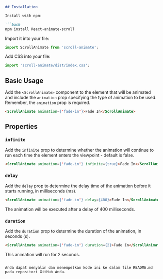 
```markdown
## Installation

Install with npm:

```bash
npm install React-animate-scroll
```

Import it into your file:

```javascript
import ScrollAnimate from 'scroll-animate';
```

Add CSS into your file:

```javascript
import 'scroll-animate/dist/index.css';
```

## Basic Usage

Add the `<ScrollAnimate>` component to the element that will be animated and include the `animation` prop specifying the type of animation to be used. Remember, the `animation` prop is required.

```html
<ScrollAnimate animation={'fade-in'}>Fade In</ScrollAnimate>
```

## Properties

### `infinite`

Add the `infinite` prop to determine whether the animation will continue to run each time the element enters the viewpoint - default is false.

```html
<ScrollAnimate animation={'fade-in'} infinite={true}>Fade In</ScrollAnimate>
```

### `delay`

Add the `delay` prop to determine the delay time of the animation before it starts running, in milliseconds (ms).

```html
<ScrollAnimate animation={'fade-in'} delay={400}>Fade In</ScrollAnimate>
```

The animation will be executed after a delay of 400 milliseconds.

### `duration`

Add the `duration` prop to determine the duration of the animation, in seconds (s).

```html
<ScrollAnimate animation={'fade-in'} duration={2}>Fade In</ScrollAnimate>
```

This animation will run for 2 seconds.
```

Anda dapat menyalin dan menempelkan kode ini ke dalam file README.md pada repositori GitHub Anda.
